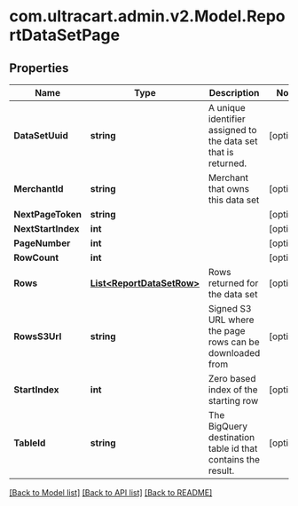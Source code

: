 
# com.ultracart.admin.v2.Model.ReportDataSetPage

## Properties

Name | Type | Description | Notes
------------ | ------------- | ------------- | -------------
**DataSetUuid** | **string** | A unique identifier assigned to the data set that is returned. | [optional] 
**MerchantId** | **string** | Merchant that owns this data set | [optional] 
**NextPageToken** | **string** |  | [optional] 
**NextStartIndex** | **int** |  | [optional] 
**PageNumber** | **int** |  | [optional] 
**RowCount** | **int** |  | [optional] 
**Rows** | [**List&lt;ReportDataSetRow&gt;**](ReportDataSetRow.md) | Rows returned for the data set | [optional] 
**RowsS3Url** | **string** | Signed S3 URL where the page rows can be downloaded from | [optional] 
**StartIndex** | **int** | Zero based index of the starting row | [optional] 
**TableId** | **string** | The BigQuery destination table id that contains the result. | [optional] 

[[Back to Model list]](../README.md#documentation-for-models)
[[Back to API list]](../README.md#documentation-for-api-endpoints)
[[Back to README]](../README.md)

